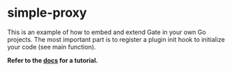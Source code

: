 # simple-proxy

This is an example of how to embed and extend Gate in your own Go projects.
The most important part is to register a plugin init hook to initialize your
code (see main function).

**Refer to the [docs](https://gate.minekube.com/docs/extend/go) for a tutorial.**